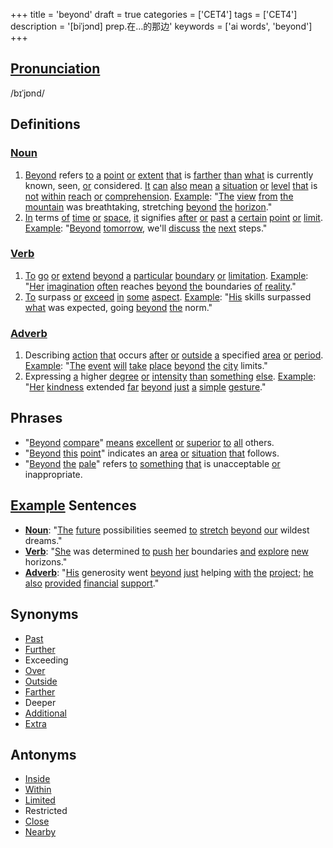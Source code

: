 +++
title = 'beyond'
draft = true
categories = ['CET4']
tags = ['CET4']
description = '[biˈjɔnd] prep.在…的那边'
keywords = ['ai words', 'beyond']
+++

## [Pronunciation](/en/post/pronunciation/)
/bɪˈjɒnd/

## Definitions
### [Noun](/en/post/noun/)
1. [Beyond](/en/post/beyond/) refers [to](/en/post/to/) [a](/en/post/a/) [point](/en/post/point/) [or](/en/post/or/) [extent](/en/post/extent/) [that](/en/post/that/) is [farther](/en/post/farther/) [than](/en/post/than/) [what](/en/post/what/) is currently known, seen, [or](/en/post/or/) considered. [It](/en/post/it/) [can](/en/post/can/) [also](/en/post/also/) [mean](/en/post/mean/) [a](/en/post/a/) [situation](/en/post/situation/) [or](/en/post/or/) [level](/en/post/level/) [that](/en/post/that/) is [not](/en/post/not/) [within](/en/post/within/) [reach](/en/post/reach/) [or](/en/post/or/) [comprehension](/en/post/comprehension/). [Example](/en/post/example/): "[The](/en/post/the/) [view](/en/post/view/) [from](/en/post/from/) [the](/en/post/the/) [mountain](/en/post/mountain/) was breathtaking, stretching [beyond](/en/post/beyond/) [the](/en/post/the/) [horizon](/en/post/horizon/)."
2. [In](/en/post/in/) terms [of](/en/post/of/) [time](/en/post/time/) [or](/en/post/or/) [space](/en/post/space/), [it](/en/post/it/) signifies [after](/en/post/after/) [or](/en/post/or/) [past](/en/post/past/) [a](/en/post/a/) [certain](/en/post/certain/) [point](/en/post/point/) [or](/en/post/or/) [limit](/en/post/limit/). [Example](/en/post/example/): "[Beyond](/en/post/beyond/) [tomorrow](/en/post/tomorrow/), we'll [discuss](/en/post/discuss/) [the](/en/post/the/) [next](/en/post/next/) steps."

### [Verb](/en/post/verb/)
1. [To](/en/post/to/) [go](/en/post/go/) [or](/en/post/or/) [extend](/en/post/extend/) [beyond](/en/post/beyond/) [a](/en/post/a/) [particular](/en/post/particular/) [boundary](/en/post/boundary/) [or](/en/post/or/) [limitation](/en/post/limitation/). [Example](/en/post/example/): "[Her](/en/post/her/) [imagination](/en/post/imagination/) [often](/en/post/often/) reaches [beyond](/en/post/beyond/) [the](/en/post/the/) boundaries [of](/en/post/of/) [reality](/en/post/reality/)."
2. [To](/en/post/to/) surpass [or](/en/post/or/) [exceed](/en/post/exceed/) [in](/en/post/in/) [some](/en/post/some/) [aspect](/en/post/aspect/). [Example](/en/post/example/): "[His](/en/post/his/) skills surpassed [what](/en/post/what/) was expected, going [beyond](/en/post/beyond/) [the](/en/post/the/) norm."

### [Adverb](/en/post/adverb/)
1. Describing [action](/en/post/action/) [that](/en/post/that/) occurs [after](/en/post/after/) [or](/en/post/or/) [outside](/en/post/outside/) [a](/en/post/a/) specified [area](/en/post/area/) [or](/en/post/or/) [period](/en/post/period/). [Example](/en/post/example/): "[The](/en/post/the/) [event](/en/post/event/) [will](/en/post/will/) [take](/en/post/take/) [place](/en/post/place/) [beyond](/en/post/beyond/) [the](/en/post/the/) [city](/en/post/city/) limits."
2. Expressing [a](/en/post/a/) higher [degree](/en/post/degree/) [or](/en/post/or/) [intensity](/en/post/intensity/) [than](/en/post/than/) [something](/en/post/something/) [else](/en/post/else/). [Example](/en/post/example/): "[Her](/en/post/her/) [kindness](/en/post/kindness/) extended [far](/en/post/far/) [beyond](/en/post/beyond/) [just](/en/post/just/) [a](/en/post/a/) [simple](/en/post/simple/) [gesture](/en/post/gesture/)."

## Phrases
- "[Beyond](/en/post/beyond/) [compare](/en/post/compare/)" [means](/en/post/means/) [excellent](/en/post/excellent/) [or](/en/post/or/) [superior](/en/post/superior/) [to](/en/post/to/) [all](/en/post/all/) others.
- "[Beyond](/en/post/beyond/) [this](/en/post/this/) [point](/en/post/point/)" indicates an [area](/en/post/area/) [or](/en/post/or/) [situation](/en/post/situation/) [that](/en/post/that/) follows.
- "[Beyond](/en/post/beyond/) [the](/en/post/the/) [pale](/en/post/pale/)" refers [to](/en/post/to/) [something](/en/post/something/) [that](/en/post/that/) is unacceptable [or](/en/post/or/) inappropriate.

## [Example](/en/post/example/) Sentences
- **[Noun](/en/post/noun/)**: "[The](/en/post/the/) [future](/en/post/future/) possibilities seemed [to](/en/post/to/) [stretch](/en/post/stretch/) [beyond](/en/post/beyond/) [our](/en/post/our/) wildest dreams."
- **[Verb](/en/post/verb/)**: "[She](/en/post/she/) was determined [to](/en/post/to/) [push](/en/post/push/) [her](/en/post/her/) boundaries [and](/en/post/and/) [explore](/en/post/explore/) [new](/en/post/new/) horizons."
- **[Adverb](/en/post/adverb/)**: "[His](/en/post/his/) generosity went [beyond](/en/post/beyond/) [just](/en/post/just/) helping [with](/en/post/with/) [the](/en/post/the/) [project](/en/post/project/); [he](/en/post/he/) [also](/en/post/also/) [provided](/en/post/provided/) [financial](/en/post/financial/) [support](/en/post/support/)."

## Synonyms
- [Past](/en/post/past/)
- [Further](/en/post/further/)
- Exceeding
- [Over](/en/post/over/)
- [Outside](/en/post/outside/)
- [Farther](/en/post/farther/)
- Deeper
- [Additional](/en/post/additional/)
- [Extra](/en/post/extra/)

## Antonyms
- [Inside](/en/post/inside/)
- [Within](/en/post/within/)
- [Limited](/en/post/limited/)
- Restricted
- [Close](/en/post/close/)
- [Nearby](/en/post/nearby/)
